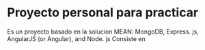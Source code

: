 # Proyecto personal para practicar
Es un proyecto basado en la solucion MEAN: MongoDB, Express. js, AngularJS (or Angular), and Node. js
Consiste en 
